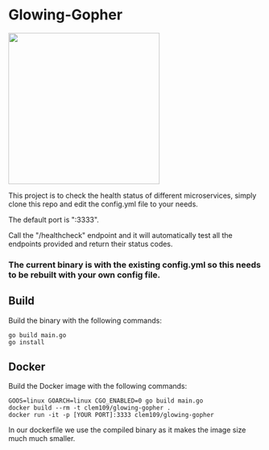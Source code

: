 # Glowing-Gopher

<img src="../master/gopher.jpeg?raw=true" width="300" height="300" />

This project is to check the health status of different microservices, simply clone this repo and edit the config.yml file to your needs.

The default port is ":3333".

Call the "/healthcheck" endpoint and it will automatically test all the endpoints provided and return their status codes.

### The current binary is with the existing config.yml so this needs to be rebuilt with your own config file.

## Build

Build the binary with the following commands:

```
go build main.go
go install
```

## Docker

Build the Docker image with the following commands:

```
GOOS=linux GOARCH=linux CGO_ENABLED=0 go build main.go
docker build --rm -t clem109/glowing-gopher .
docker run -it -p [YOUR PORT]:3333 clem109/glowing-gopher
```

In our dockerfile we use the compiled binary as it makes the image size much much smaller.
